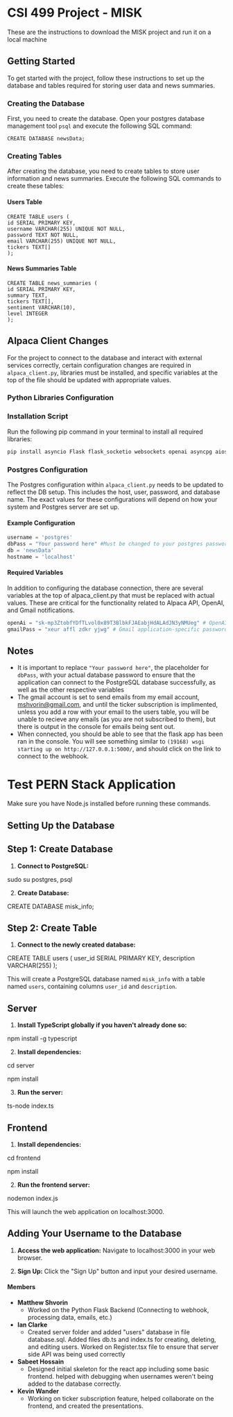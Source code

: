 # CSI 499 Project - MISK

These are the instructions to download the MISK project and run it on a local machine

## Getting Started

To get started with the project, follow these instructions to set up the database and tables required for storing user data and news summaries.

### Creating the Database

First, you need to create the database. Open your postgres database management tool `psql` and execute the following SQL command:

```postgresql
CREATE DATABASE newsData;
```

### Creating Tables

After creating the database, you need to create tables to store user information and news summaries. Execute the following SQL commands to create these tables:

#### Users Table

```postgresql
CREATE TABLE users (
id SERIAL PRIMARY KEY,
username VARCHAR(255) UNIQUE NOT NULL,
password TEXT NOT NULL,
email VARCHAR(255) UNIQUE NOT NULL,
tickers TEXT[]
);
```

#### News Summaries Table

```postgresql
CREATE TABLE news_summaries (
id SERIAL PRIMARY KEY,
summary TEXT,
tickers TEXT[],
sentiment VARCHAR(10),
level INTEGER
);
```

## Alpaca Client Changes

For the project to connect to the database and interact with external services correctly, certain configuration changes are required in `alpaca_client.py`, libraries must be installed, and specific variables at the top of the file should be updated with appropriate values.

### Python Libraries Configuration

### Installation Script

Run the following pip command in your terminal to install all required libraries:

```bash
pip install asyncio Flask flask_socketio websockets openai asyncpg aiosmtplib
```

### Postgres Configuration

The Postgres configuration within `alpaca_client.py` needs to be updated to reflect the DB setup. This includes the host, user, password, and database name. The exact values for these configurations will depend on how your system and Postgres server are set up.

#### Example Configuration

```python
username = 'postgres'
dbPass = "Your password here" #Must be changed to your postgres password
db = 'newsData'
hostname = 'localhost'
```
#### Required Variables

In addition to configuring the database connection, there are several variables at the top of alpaca_client.py that must be replaced with actual values. These are critical for the functionality related to Alpaca API, OpenAI, and Gmail notifications.

```python
openAi = "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" # OpenAI API Key
gmailPass = "xeur affl zdkr yjwg" # Gmail application-specific password
```
## Notes

- It is important to replace `"Your password here"`, the placeholder for `dbPass`, with your actual database password to ensure that the application can connect to the PostgreSQL database successfully, as well as the other respective variables
- The gmail account is set to send emails from my email account, mshvorin@gmail.com, and until the ticker subscription is implimented, unless you add a row with your email to the users table, you will be unable to recieve any emails (as you are not subscribed to them), but there is output in the console for emails being sent out.
- When connected, you should be able to see that the flask app has been ran in the console. You will see something similar to `(19168) wsgi starting up on http://127.0.0.1:5000/`, and should click on the link to connect to the webhook.

# Test PERN Stack Application

Make sure you have Node.js installed before running these commands.


## Setting Up the Database

## Step 1: Create Database

1. **Connect to PostgreSQL:** 

sudo su postgres, psql


2. **Create Database:**

CREATE DATABASE misk_info;


## Step 2: Create Table

1. **Connect to the newly created database:**

CREATE TABLE users (
user_id SERIAL PRIMARY KEY,
description VARCHAR(255)
);


This will create a PostgreSQL database named `misk_info` with a table named `users`, containing columns `user_id` and `description`.


## Server

1. **Install TypeScript globally if you haven't already done so:** 

npm install -g typescript

2. **Install dependencies:** 

cd server

npm install

3. **Run the server:** 

ts-node index.ts

## Frontend

1. **Install dependencies:** 

cd frontend

npm install

2. **Run the frontend server:** 

nodemon index.js

This will launch the web application on localhost:3000.

## Adding Your Username to the Database

1. **Access the web application:** 
Navigate to localhost:3000 in your web browser.

2. **Sign Up:** 
Click the "Sign Up" button and input your desired username.



#### Members

* **Matthew Shvorin**
  * Worked on the Python Flask Backend (Connecting to webhook, processing data, emails, etc.)
* **Ian Clarke**
  * Created server folder and added "users" database in file database.sql. Added files db.ts and index.ts for creating, deleting, and editing users. Worked on Register.tsx file to ensure that server side API was being used correctly
* **Sabeet Hossain**
  * Designed initial skeleton for the react app including some basic frontend. helped with debugging when usernames weren't being added to the database correctly.
* **Kevin Wander**
  * Working on ticker subscription feature, helped collaborate on the frontend, and created the presentations.
